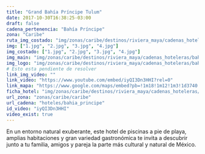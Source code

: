 ```yaml
---
title: "Grand Bahía Príncipe Tulum"
date: 2017-10-30T16:38:25-03:00
draft: false
cadena_pertenencia: "Bahía Príncipe"
zona: "Caribe"
ruta_img_costado: "img/zonas/caribe/destinos/riviera_maya/cadenas_hoteleras/bahia_principe/grand_bahia_principe_tulum/imagenes_hotel/"
img: ["1.jpg", "2.jpg", "3.jpg", "4.jpg"]
img_costado: ["1.jpg", "2.jpg", "3.jpg", "4.jpg"]
img_main: "img/zonas/caribe/destinos/riviera_maya/cadenas_hoteleras/bahia_principe/grand_bahia_principe_tulum/grand_bahia_principe_tulum.jpg"
img_logo: "img/zonas/caribe/destinos/riviera_maya/cadenas_hoteleras/bahia_principe/grand_bahia_principe_tulum/logo_hotel/logo_grand_bahia_principe_tulum.jpg"
# Esto esta pendiente de resolver
link_img_video: ""
link_video: "https://www.youtube.com/embed/iyQI3Dn3HHI?rel=0"
link_mapa: "https://www.google.com/maps/embed?pb=!1m18!1m12!1m3!1d3740.3462935387893!2d-87.33296168507836!3d20.368606986359683!2m3!1f0!2f0!3f0!3m2!1i1024!2i768!4f13.1!3m3!1m2!1s0x0%3A0x0!2zMjDCsDIyJzA3LjAiTiA4N8KwMTknNTAuOCJX!5e0!3m2!1ses!2scl!4v1509464891881"
ficha_hotel: "img/zonas/caribe/destinos/riviera_maya/cadenas_hoteleras/bahia_principe/grand_bahia_principe_tulum/grand_bahia_principe_tulum.pdf"
url_zona: "zonas/caribe/caribe"
url_cadena: "hoteles/bahia_principe"
id_video: "iyQI3Dn3HHI"
video_exist: true
---
```


En un entorno natural exuberante, este hotel de piscinas a pie de playa, amplias habitaciones y gran variedad gastronómica te invita a descubrir junto a tu familia, amigos y pareja la parte más cultural y natural de México.
